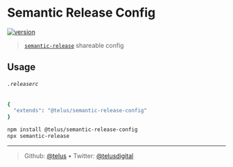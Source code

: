 # Semantic Release Config 

[![version][npm-image]][npm-url]

> [`semantic-release`][semantic-release] shareable config

## Usage

###### `.releaserc`

```bash
{
  "extends": "@telus/semantic-release-config"
}
```

```bash
npm install @telus/semantic-release-config
npx semantic-release
```

---
> Github: [@telus](https://github.com/telus) &bull; 
> Twitter: [@telusdigital](https://twitter.com/telusdigital)

[npm-url]: https://www.npmjs.com/package/@telus/semantic-release-config
[npm-image]: https://img.shields.io/npm/v/@telus/semantic-release-config.svg?style=for-the-badge&logo=npm

[semantic-release]: https://github.com/semantic-release/semantic-release
